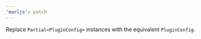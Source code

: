 ```yaml
---
'earljs': patch
---
```


Replace `Partial<PluginConfig>` instances with the equivalent `PluginConfig`.
